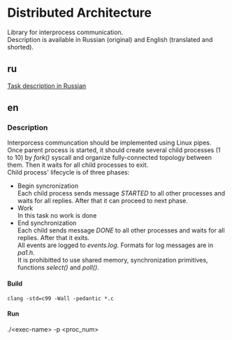 # Distributed Architecture

Library for interprocess communication.   
Description is available in Russian (original) and English (translated and shorted).

## ru
[Task description in Russian](https://github.com/SuperJaremy/dist-comp/blob/pa1/pa1.pdf)
## en

### Description

Interporcess communcation should be implemented using Linux pipes. Once parent process is started, it should create several child processes (1 to 10) by _fork()_ syscall and organize fully-connected topology between them. Then it waits for all child processes to exit.  
Child process' lifecycle is of three phases: 

- Begin syncronization  
Each child process sends message _STARTED_ to all other processes and waits for all replies. After that it can proceed to next phase.
- Work  
In this task no work is done
- End synchronization  
Each child sends message _DONE_ to all other processes and waits for all replies. After that it exits.  
All events are logged to _events.log_. Formats for log messages are in _pa1.h_.  
It is prohibitted to use shared memory, synchronization primitives, functions _select()_ and _poll()_.
#### Build
`clang -std=c99 -Wall -pedantic *.c`
#### Run
./\<exec-name> -p \<proc_num>